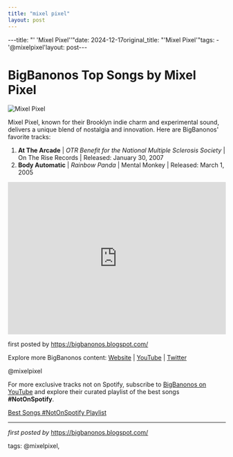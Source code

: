 ```yaml
---
title: "mixel pixel"
layout: post
---
```

---title: "' 'Mixel Pixel''"date: 2024-12-17original_title: "'Mixel Pixel'"tags:  - '@mixelpixel'layout: post---<h1>BigBanonos Top Songs by Mixel Pixel</h1><img alt="Mixel Pixel" src="https://ohmyrocknessdotcom.s3.amazonaws.com/uploads/band/image/1199/open-uri20131208-8620-1oj62vk" /> <p>Mixel Pixel, known for their Brooklyn indie charm and experimental sound, delivers a unique blend of nostalgia and innovation. Here are BigBanonos' favorite tracks:</p> <ol> <li><strong>At The Arcade</strong> | <em>OTR Benefit for the National Multiple Sclerosis Society</em> | On The Rise Records | Released: January 30, 2007</li> <li><strong>Body Automatic</strong> | <em>Rainbow Panda</em> | Mental Monkey | Released: March 1, 2005</li></ol> <div> <iframe src="https://open.spotify.com/embed/playlist/4xrZH6D8taq42WjHnnmQMV?utm_source=generator" width="100%" height="352" frameBorder="0" allowfullscreen="" allow="autoplay; clipboard-write; encrypted-media; fullscreen; picture-in-picture" loading="lazy"></iframe></div> <p>first posted by <a href="https://bigbanonos.blogspot.com/">https://bigbanonos.blogspot.com/</a></p> <div> <p>Explore more BigBanonos content: <a href="https://bigbanonos.blogspot.com/">Website</a> | <a href="https://www.youtube.com/@BigBanonos">YouTube</a> | <a href="https://x.com/bigbanonos">Twitter</a></p></div> <!--Tags--><p>@mixelpixel</p><!--Subscribe and Playlist Links--><div>    <p>For more exclusive tracks not on Spotify, subscribe to <a href="https://www.youtube.com/@BigBanonos" target="_blank">BigBanonos on YouTube</a> and explore their curated playlist of the best songs <strong>#NotOnSpotify</strong>.</p>    <p><a href="https://www.youtube.com/playlist?list=PLtuNtuTatqI0kFahUCbtbfenC_ET5O_tr" target="_blank">Best Songs #NotOnSpotify Playlist<br /></a></p></div><hr /><p><em>first posted by</em> <a href="https://bigbanonos.blogspot.com/" rel="noopener" target="_new">https://bigbanonos.blogspot.com/</a></p><p>tags: @mixelpixel,</p>